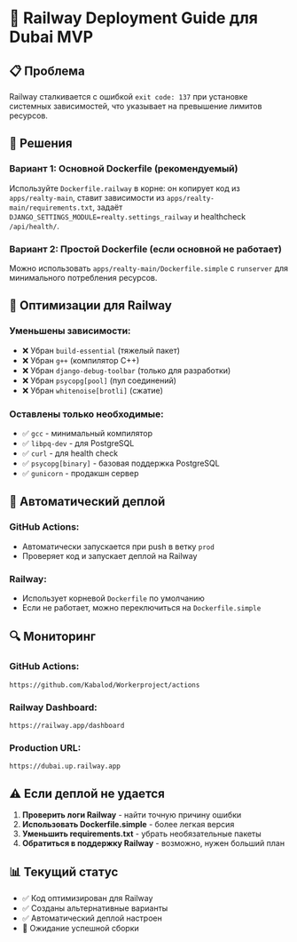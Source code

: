 # 🚀 Railway Deployment Guide для Dubai MVP

## 📋 **Проблема**
Railway сталкивается с ошибкой `exit code: 137` при установке системных зависимостей, что указывает на превышение лимитов ресурсов.

## 🔧 **Решения**

### **Вариант 1: Основной Dockerfile (рекомендуемый)**
Используйте `Dockerfile.railway` в корне: он копирует код из `apps/realty-main`, ставит зависимости из `apps/realty-main/requirements.txt`, задаёт `DJANGO_SETTINGS_MODULE=realty.settings_railway` и healthcheck `/api/health/`.

### **Вариант 2: Простой Dockerfile (если основной не работает)**
Можно использовать `apps/realty-main/Dockerfile.simple` с `runserver` для минимального потребления ресурсов.

## 🎯 **Оптимизации для Railway**

### **Уменьшены зависимости:**
- ❌ Убран `build-essential` (тяжелый пакет)
- ❌ Убран `g++` (компилятор C++)
- ❌ Убран `django-debug-toolbar` (только для разработки)
- ❌ Убран `psycopg[pool]` (пул соединений)
- ❌ Убран `whitenoise[brotli]` (сжатие)

### **Оставлены только необходимые:**
- ✅ `gcc` - минимальный компилятор
- ✅ `libpq-dev` - для PostgreSQL
- ✅ `curl` - для health check
- ✅ `psycopg[binary]` - базовая поддержка PostgreSQL
- ✅ `gunicorn` - продакшн сервер

## 🚀 **Автоматический деплой**

### **GitHub Actions:**
- Автоматически запускается при push в ветку `prod`
- Проверяет код и запускает деплой на Railway

### **Railway:**
- Использует корневой `Dockerfile` по умолчанию
- Если не работает, можно переключиться на `Dockerfile.simple`

## 🔍 **Мониторинг**

### **GitHub Actions:**
`https://github.com/Kabalod/Workerproject/actions`

### **Railway Dashboard:**
`https://railway.app/dashboard`

### **Production URL:**
`https://dubai.up.railway.app`

## ⚠️ **Если деплой не удается**

1. **Проверить логи Railway** - найти точную причину ошибки
2. **Использовать Dockerfile.simple** - более легкая версия
3. **Уменьшить requirements.txt** - убрать необязательные пакеты
4. **Обратиться в поддержку Railway** - возможно, нужен больший план

## 📊 **Текущий статус**
- ✅ Код оптимизирован для Railway
- ✅ Созданы альтернативные варианты
- ✅ Автоматический деплой настроен
- 🔄 Ожидание успешной сборки
